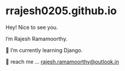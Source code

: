 # rrajesh0205.github.io
Hey! Nice to see you.

I’m Rajesh Ramamoorthy.

🌱  I’m currently learning Django.

💬 reach me ... rajesh.ramamoorthy@outlook.in


<!---
rrajesh0205/rrajesh0205 is a ✨ special ✨ repository because its `README.md` (this file) appears on your GitHub profile.
You can click the Preview link to take a look at your changes.
--->
